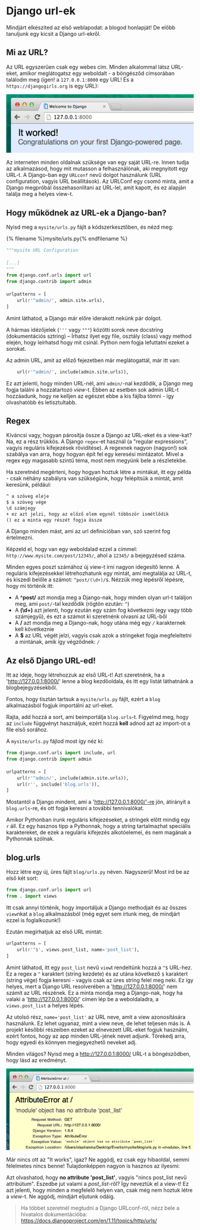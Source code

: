 # Django url-ek

Mindjárt elkészíted az első weblapodat: a blogod honlapját! De előbb tanuljunk egy kicsit a Django url-ekről.

## Mi az URL?

Az URL egyszerűen csak egy webes cím. Minden alkalommal látsz URL-eket, amikor meglátogatsz egy weboldalt - a böngésződ címsorában találodm meg (igen! a `127.0.0.1:8000` egy URL! És a `https://djangogirls.org` is egy URL):

![Url][1]

 [1]: images/url.png

Az interneten minden oldalnak szüksége van egy saját URL-re. Innen tudja az alkalmazásod, hogy mit mutasson a felhasználónak, aki megnyitott egy URL-t. A Django-ban egy `URLconf` nevű dolgot használunk (URL configuration, vagyis URL beállítások). Az URLConf egy csomó minta, amit a Django megpróbál összehasonlítani az URL-lel, amit kapott, és ez alapján találja meg a helyes view-t.

## Hogy működnek az URL-ek a Django-ban?

Nyisd meg a `mysite/urls.py` fájlt a kódszerkesztőben, és nézd meg:

{% filename %}mysite/urls.py{% endfilename %}
```python
"""mysite URL Configuration

[...]
"""
from django.conf.urls import url
from django.contrib import admin

urlpatterns = [
    url(r'^admin/', admin.site.urls),
]
```

Amint láthatod, a Django már előre iderakott nekünk pár dolgot.

A hármas idézőjelek (`'''` vagy `"""`) közötti sorok neve docstring (dokumentációs sztring) – Írhatsz ilyet egy file, osztály (class) vagy method elején, hogy leírhatsd hogy mit csinál. Python nem fogja lefuttatni ezeket a sorokat.

Az admin URL, amit az előző fejezetben már meglátogattál, már itt van:

```python
    url(r'^admin/', include(admin.site.urls)),
```

Ez azt jelenti, hogy minden URL-nél, ami `admin/`-nal kezdődik, a Django meg fogja találni a hozzátartozó *view*-t. Ebben az esetben sok admin URL-t hozzáadunk, hogy ne kelljen az egészet ebbe a kis fájlba tömni - így olvashatóbb és letisztultabb.

## Regex

Kíváncsi vagy, hogyan párosítja össze a Django az URL-eket és a view-kat? Na, ez a rész trükkös. A Django `regex`-et használ (a "regular expressions", vagyis reguláris kifejezések rövidítése). A regexnek nagyon (nagyon!) sok szabálya van arra, hogy hogyan épít fel egy keresési mintázatot. Mivel a regex egy magasabb szintű téma, most nem megyünk bele a részletekbe.

Ha szeretnéd megérteni, hogy hogyan hoztuk létre a mintákat, itt egy példa - csak néhány szabályra van szükségünk, hogy felépítsük a mintát, amit keresünk, például:

    ^ a szöveg eleje
    $ a szöveg vége
    \d számjegy
    + ez azt jelzi, hogy az előző elem egynél többször ismétlődik
    () ez a minta egy részét fogja össze
    

A Django minden mást, ami az url definícióban van, szó szerint fog értelmezni.

Képzeld el, hogy van egy weboldalad ezzel a címmel: `http://www.mysite.com/post/12345/`, ahol a `12345/` a bejegyzésed száma.

Minden egyes poszt számához új view-t írni nagyon idegesítő lenne. A reguláris kifejezésekkel létrehozhatunk egy mintát, ami megtalálja az URL-t, és kiszedi belőle a számot: `^post/(\d+)/$`. Nézzük meg lépésről lépésre, hogy mi történik itt:

*   A **^post/** azt mondja meg a Django-nak, hogy minden olyan url-t találjon meg, ami `post/`-tal kezdődik (rögtön ezután: `^`)
*   A **(\d+)** azt jelenti, hogy ezután egy szám fog következni (egy vagy több számjegyű), és ezt a számot ki szeretnénk olvasni az URL-ből
*   A **/** azt mondja meg a Django-nak, hogy utána még egy `/` karakternek kell következnie
*   A **$** az URL végét jelzi, vagyis csak azok a stringeket fogja megfeleltetni a mintának, amik így végződnek: `/`

## Az első Django URL-ed!

Itt az ideje, hogy létrehozzuk az első URL-t! Azt szeretnénk, ha a 'http://127.0.0.1:8000/' lenne a blog kezdőoldala, és itt egy listát láthatnánk a blogbejegyzésekből.

Fontos, hogy tisztán tartsuk a `mysite/urls.py` fájlt, ezért a `blog` alkalmazásból fogjuk importálni az url-eket.

Rajta, add hozzá a sort, ami beimportálja `blog.urls`-t. Figyelmd meg, hogy az `include` függvényt használjuk, ezért hozzá **kell** adnod azt az import-ot a file első sorához.

A `mysite/urls.py` fájlod most így néz ki:

```python
from django.conf.urls import include, url
from django.contrib import admin

urlpatterns = [
    url(r'^admin/', include(admin.site.urls)),
    url(r'', include('blog.urls')),
]
```

Mostantól a Django mindent, ami a 'http://127.0.0.1:8000/'-re jön, átirányít a `blog.urls`-re, és ott fogja keresni a további tennivalókat.

Amikor Pythonban írunk reguláris kifejezéseket, a stringek előtt mindig egy `r` áll. Ez egy hasznos tipp a Pythonnak, hogy a string tartalmazhat speciális karaktereket, de ezek a reguláris kifejezés alkotóelemei, és nem magának a Pythonnak szólnak.

## blog.urls

Hozz létre egy új, üres fájlt `blog/urls.py` néven. Nagyszerű! Most írd be az első két sort:

```python
from django.conf.urls import url
from . import views
```

Itt csak annyi történik, hogy importáljuk a Django methodjait és az összes `view`nkat a `blog` alkalmazásból (még egyet sem írtunk meg, de mindjárt ezzel is foglalkozunk!)

Ezután megírhatjuk az első URL mintát:

```python
urlpatterns = [
    url(r'^$', views.post_list, name='post_list'),
]
```

Amint láthatod, itt egy `post_list` nevű `view`t rendeltünk hozzá a `^$` URL-hez. Ez a regex a `^` karaktert (string kezdete) és az utána következő `$` karaktert (string vége) fogja keresni - vagyis csak az üres string felel meg neki. Ez így helyes, mert a Django URL resolverében a 'http://127.0.0.1:8000/' nem számít az URL részének. Ez a minta mondja meg a Django-nak, hogy ha valaki a 'http://127.0.0.1:8000/' címen lép be a weboldaladra, a `views.post_list` a helyes lépés.

Az utolsó rész, `name='post_list'` az URL neve, amit a view azonosítására használunk. Ez lehet ugyanaz, mint a view neve, de lehet teljesen más is. A projekt későbbi részeiben ezeket az elnevezett URL-eket fogjuk használni, ezért fontos, hogy az app minden URL-jének nevet adjunk. Törekedj arra, hogy egyedi és könnyen megjegyezhető neveket adj.

Minden világos? Nyisd meg a http://127.0.0.1:8000/ URL-t a böngésződben, hogy lásd az eredményt.

![Hiba][2]

 [2]: images/error1.png

Már nincs ott az "It works", igaz? Ne aggódj, ez csak egy hibaoldal, semmi félelmetes nincs benne! Tulajdonképpen nagyon is hasznos az ilyesmi:

Azt olvashatod, hogy **no attribute 'post_list'**, vagyis "nincs post_list nevű attribútum". Eszedbe jut valami a *post_list*-ről? Így neveztük el a view-t! Ez azt jelenti, hogy minden a megfelelő helyen van, csak még nem hoztuk létre a *view*-t. Ne aggódj, mindjárt eljutunk odáig.

> Ha többet szeretnél megtudni a Django URLconf-ról, nézz bele a hivatalos dokumentációba: https://docs.djangoproject.com/en/1.11/topics/http/urls/